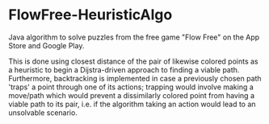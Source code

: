 # FlowFree-HeuristicAlgo
Java algorithm to solve puzzles from the free game "Flow Free" on the App Store and Google Play.

This is done using closest distance of the pair of likewise colored points as a heuristic to begin a Dijstra-driven approach to finding a viable path. Furthermore, backtracking is implemented in case a previously chosen path 'traps' a point through one of its actions; trapping would involve making a move/path which would prevent a dissimilarly colored point from having a viable path to its pair, i.e. if the algorithm taking an action would lead to an unsolvable scenario.